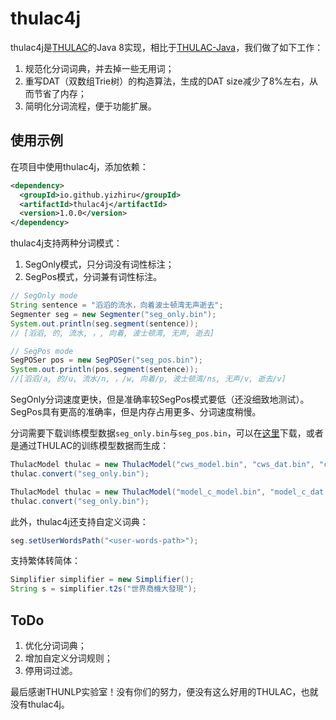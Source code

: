 # thulac4j

thulac4j是[THULAC](http://thulac.thunlp.org/)的Java 8实现，相比于[THULAC-Java](https://github.com/thunlp/THULAC-Java)，我们做了如下工作：

1. 规范化分词词典，并去掉一些无用词；
2. 重写DAT（双数组Trie树）的构造算法，生成的DAT size减少了8%左右，从而节省了内存；
3. 简明化分词流程，便于功能扩展。


## 使用示例

在项目中使用thulac4j，添加依赖：

```xml
<dependency>
  <groupId>io.github.yizhiru</groupId>
  <artifactId>thulac4j</artifactId>
  <version>1.0.0</version>
</dependency>
```

thulac4j支持两种分词模式：

1. SegOnly模式，只分词没有词性标注；
2. SegPos模式，分词兼有词性标注。


```java
// SegOnly mode
String sentence = "滔滔的流水，向着波士顿湾无声逝去";
Segmenter seg = new Segmenter("seg_only.bin");
System.out.println(seg.segment(sentence));
// [滔滔, 的, 流水, ，, 向着, 波士顿湾, 无声, 逝去]

// SegPos mode
SegPOSer pos = new SegPOSer("seg_pos.bin");
System.out.println(pos.segment(sentence));
//[滔滔/a, 的/u, 流水/n, ，/w, 向着/p, 波士顿湾/ns, 无声/v, 逝去/v]
```

SegOnly分词速度更快，但是准确率较SegPos模式要低（还没细致地测试）。SegPos具有更高的准确率，但是内存占用更多、分词速度稍慢。

分词需要下载训练模型数据`seg_only.bin`与`seg_pos.bin`，可以在[这里](http://pan.baidu.com/s/1dFvHN4P)下载，或者是通过THULAC的训练模型数据而生成：

```java
ThulacModel thulac = new ThulacModel("cws_model.bin", "cws_dat.bin", "cws_label.txt");
thulac.convert("seg_only.bin");

ThulacModel thulac = new ThulacModel("model_c_model.bin", "model_c_dat.bin", "model_c_label.txt");
thulac.convert("seg_only.bin");
```


此外，thulac4j还支持自定义词典：

```java
seg.setUserWordsPath("<user-words-path>");
```

支持繁体转简体：

```java
Simplifier simplifier = new Simplifier();
String s = simplifier.t2s("世界商機大發現");
```


## ToDo

1. 优化分词词典；
2. 增加自定义分词规则；
3. 停用词过滤。

最后感谢THUNLP实验室！没有你们的努力，便没有这么好用的THULAC，也就没有thulac4j。


